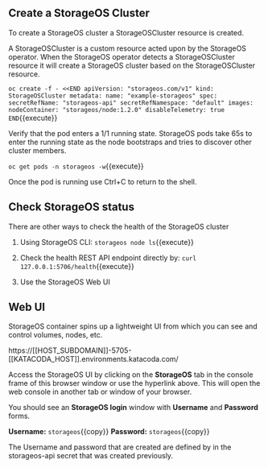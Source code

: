 ## Create a StorageOS Cluster

To create a StorageOS cluster a StorageOSCluster resource is created.

A StorageOSCluster is a custom resource acted upon by the StorageOS operator.
When the StorageOS operator detects a StorageOSCluster resource it will create
a StorageOS cluster based on the StorageOSCluster resource.

``
oc create -f - <<END
apiVersion: "storageos.com/v1"
kind: StorageOSCluster
metadata:
  name: "example-storageos"
spec:
  secretRefName: "storageos-api"
  secretRefNamespace: "default"
  images:
    nodeContainer: "storageos/node:1.2.0"
  disableTelemetry: true
END
``{{execute}}

Verify that the pod enters a 1/1 running state. StorageOS pods take
65s to enter the running state as the node bootstraps and tries to
discover other cluster members.

`oc get pods -n storageos -w`{{execute}}

Once the pod is running use Ctrl+C to return to the shell. 
## Check StorageOS status

There are other ways to check the health of the StorageOS cluster 

1. Using StorageOS CLI: ``storageos node ls``{{execute}}

2. Check the health REST API endpoint directly by: ``curl 127.0.0.1:5706/health``{{execute}}

3. Use the StorageOS Web UI


## Web UI

StorageOS container spins up a lightweight UI from which you can see and control volumes, nodes, etc.

https://[[HOST_SUBDOMAIN]]-5705-[[KATACODA_HOST]].environments.katacoda.com/

Access the StorageOS UI by clicking on the **StorageOS** tab in the console
frame of this browser window or use the hyperlink above. This will open the web
console in another tab or window of your browser.

You should see an **StorageOS login** window with **Username** and **Password** forms.

**Username:** ``storageos``{{copy}}
**Password:** ``storageos``{{copy}}

The Username and password that are created are defined by in the storageos-api
secret that was created previously.
